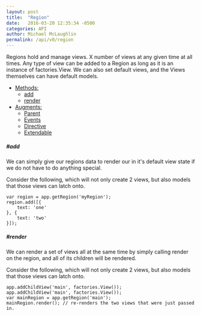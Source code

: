 ```yaml
---
layout: post
title:  "Region"
date:   2016-03-20 12:35:34 -0500
categories: API
author: Michael McLaughlin
permalink: /api/v0/region
---
```



<p>Regions hold and manage views. X number of views at any given time at all times. Any type of view can be added to a Region as long as it is an instance of factories.View. We can also set default views, and the Views themselves can have default models.</p>
<ul class="list navigation-links">
    <li class="left clear-left">
        <a href="#methods">Methods:</a>
        <ul class="list nested-list">
            <li class="left clear-left"><a href="#methods_add">add</a></li>
            <li class="left clear-left"><a href="#methods_render">render</a></li>
        </ul>
    </li>
    <li class="left clear-left">
        <a href="javascript:void 0;">Augments:</a>
        <ul class="list nested-list">
            <li class="left clear-left"><a href="/api/v0/parent">Parent</a></li>
            <li class="left clear-left"><a href="/api/v0/events">Events</a></li>
            <li class="left clear-left"><a href="/api/v0/directive">Directive</a></li>
            <li class="left clear-left"><a href="/api/v0/extendable">Extendable</a></li>
        </ul>
    </li>
</ul>
<h5 id="methods_add" class="title-headline">#add</h5>
<p>We can simply give our regions data to render our in it's default view state if we do not have to do anything special.</p>
<p>Consider the following, which will not only create 2 views, but also models that those views can latch onto.</p>
<pre class="code code-section" data-custom="code-snippet"><code class="language-javascript">var region = app.getRegion('myRegion');
region.add([{
    text: 'one'
}, {
    text: 'two'
}]);</code></pre>
<h5 id="methods_render" class="title-headline">#render</h5>
<p>We can render a set of views all at the same time by simply calling render on the region, and all of its children will be rendered.</p>
<p>Consider the following, which will not only create 2 views, but also models that those views can latch onto.</p>
<pre class="code code-section" data-custom="code-snippet"><code class="language-javascript">app.addChildView('main', factories.View());
app.addChildView('main', factories.View());
var mainRegion = app.getRegion('main');
mainRegion.render(); // re-renders the two views that were just passed in.</code></pre>